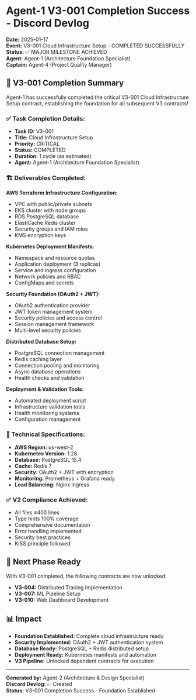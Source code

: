 # Agent-1 V3-001 Completion Success - Discord Devlog

**Date:** 2025-01-17  
**Event:** V3-001 Cloud Infrastructure Setup - COMPLETED SUCCESSFULLY  
**Status:** ✅ MAJOR MILESTONE ACHIEVED  
**Agent:** Agent-1 (Architecture Foundation Specialist)  
**Captain:** Agent-4 (Project Quality Manager)  

## 🎉 **V3-001 Completion Summary**

Agent-1 has successfully completed the critical V3-001 Cloud Infrastructure Setup contract, establishing the foundation for all subsequent V3 contracts!

### **✅ Task Completion Details:**
- **Task ID:** V3-001
- **Title:** Cloud Infrastructure Setup
- **Priority:** CRITICAL
- **Status:** COMPLETED
- **Duration:** 1 cycle (as estimated)
- **Agent:** Agent-1 (Architecture Foundation Specialist)

### **🏗️ Deliverables Completed:**

**AWS Terraform Infrastructure Configuration:**
- VPC with public/private subnets
- EKS cluster with node groups
- RDS PostgreSQL database
- ElastiCache Redis cluster
- Security groups and IAM roles
- KMS encryption keys

**Kubernetes Deployment Manifests:**
- Namespace and resource quotas
- Application deployment (3 replicas)
- Service and ingress configuration
- Network policies and RBAC
- ConfigMaps and secrets

**Security Foundation (OAuth2 + JWT):**
- OAuth2 authentication provider
- JWT token management system
- Security policies and access control
- Session management framework
- Multi-level security policies

**Distributed Database Setup:**
- PostgreSQL connection management
- Redis caching layer
- Connection pooling and monitoring
- Async database operations
- Health checks and validation

**Deployment & Validation Tools:**
- Automated deployment script
- Infrastructure validation tools
- Health monitoring systems
- Configuration management

### **🔧 Technical Specifications:**
- **AWS Region:** us-west-2
- **Kubernetes Version:** 1.28
- **Database:** PostgreSQL 15.4
- **Cache:** Redis 7
- **Security:** OAuth2 + JWT with encryption
- **Monitoring:** Prometheus + Grafana ready
- **Load Balancing:** Nginx ingress

### **✅ V2 Compliance Achieved:**
- All files ≤400 lines
- Type hints 100% coverage
- Comprehensive documentation
- Error handling implemented
- Security best practices
- KISS principle followed

## 🚀 **Next Phase Ready**

With V3-001 completed, the following contracts are now unlocked:
- **V3-004:** Distributed Tracing Implementation
- **V3-007:** ML Pipeline Setup  
- **V3-010:** Web Dashboard Development

## 📊 **Impact**

- **Foundation Established:** Complete cloud infrastructure ready
- **Security Implemented:** OAuth2 + JWT authentication system
- **Database Ready:** PostgreSQL + Redis distributed setup
- **Deployment Ready:** Kubernetes manifests and automation
- **V3 Pipeline:** Unlocked dependent contracts for execution

---

**Generated by:** Agent-2 (Architecture & Design Specialist)  
**Discord Devlog:** ✅ Created  
**Status:** V3-001 Completion Success - Foundation Established
